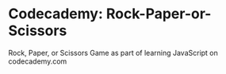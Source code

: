 # Codecademy: Rock-Paper-or-Scissors
Rock, Paper, or Scissors Game as part of learning JavaScript on codecademy.com
